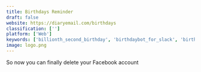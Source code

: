 ```yaml
---
title: Birthdays Reminder
draft: false 
website: https://diaryemail.com/birthdays
classification: ['']
platform: ['Web']
keywords: ['billionth_second_birthday', 'birthdaybot_for_slack', 'birthdayrama', 'brigade_pos', 'cake', 'cupcake', 'dawn', 'demandtools', 'doppels', 'grove', 'hatch', 'kin_calendar', 'life_calendar', 'pinnatta', 'rolo_calendar', 'slack_birthday_bot', 'twist', 'wherat', 'your_life_in_weeks']
image: logo.png
---
```

So now you can finally delete your Facebook account